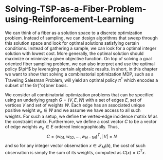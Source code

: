 # Solving-TSP-as-a-Fiber-Problem-using-Reinforcement-Learning


We can think of a fiber as a solution space to a discrete optimization problem. Instead of sampling, we can design algorithms that sweep through this solution space and look for optimal solutions satisfying certain conditions. Instead of gathering a sample, we can look for a optimal integer solution with lowest cost. More generally, the optimal solution should maximize or minimize a given objective function. On top of solving a goal oriented fiber sampling problem, we can also interpret and use the optimal policy $\pi^$ by leveraging certain algebraic results. In short, in this chapter we want to show that solving a combinatorial optimization MDP, such as a Traveling Salesman Problem, will yield an optimal policy $\pi^*$ which encodes a subset of the Gr{\"o}bner basis. 

We consider all combinatorial optimization problems that can be specified using an underlying graph $G = (V,E,W)$ with a set of edges $E$, set of vertices $V$ and set of weights $W$. Each edge has an associated unique positive weight $w_e\in W$ and we assume we have access to all such weights. For such a setup, we define the vertex-edge incidence matrix $M$ as the constraint matrix. Furthermore, we define a cost vector $C$ to be a vector of edge weights $w_e\in E$ ordered lexicographically. Thus, 
$$C = (w_{01},w_{02},...,w_{N-1N})^T,\ |V| = N$$
and so for any integer vector observation $x\in \mathcal{F}_{M}(b)$, the cost of such observation is simply the sum of its weights, computed as $C(x) = C^Tx$.
